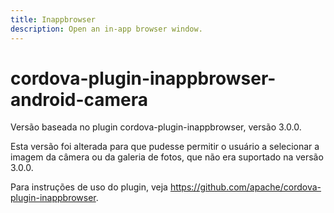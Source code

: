 ```yaml
---
title: Inappbrowser
description: Open an in-app browser window.
---
```

<!--
# license: Licensed to the Apache Software Foundation (ASF) under one
#         or more contributor license agreements.  See the NOTICE file
#         distributed with this work for additional information
#         regarding copyright ownership.  The ASF licenses this file
#         to you under the Apache License, Version 2.0 (the
#         "License"); you may not use this file except in compliance
#         with the License.  You may obtain a copy of the License at
#
#           http://www.apache.org/licenses/LICENSE-2.0
#
#         Unless required by applicable law or agreed to in writing,
#         software distributed under the License is distributed on an
#         "AS IS" BASIS, WITHOUT WARRANTIES OR CONDITIONS OF ANY
#         KIND, either express or implied.  See the License for the
#         specific language governing permissions and limitations
#         under the License.
-->

# cordova-plugin-inappbrowser-android-camera

Versão baseada no plugin cordova-plugin-inappbrowser, versão 3.0.0. 

Esta versão foi alterada para que pudesse permitir o usuário a selecionar a imagem da câmera ou da galeria de fotos, que
não era suportado na versão 3.0.0.

Para instruções de uso do plugin, veja https://github.com/apache/cordova-plugin-inappbrowser.
